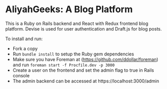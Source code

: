 # AliyahGeeks: A Blog Platform

This is a Ruby on Rails backend and React with Redux frontend blog platform. Devise is used for user authentication and Draft.js for blog posts.

To install and run:

* Fork a copy
* Run `bundle install` to setup the Ruby gem dependencies
* Make sure you have Foreman at (https://github.com/ddollar/foreman) and run `foreman start -f Procfile.dev -p 3000`
* Create a user on the frontend and set the admin flag to true in Rails console
* The admin backend can be accessed at https://localhost:3000/admin 

